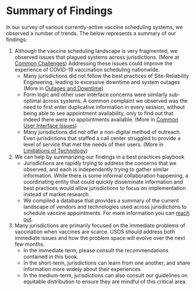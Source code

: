 # Summary of Findings

In our survey of various currently-active vaccine scheduling systems, we observed a number of trends. The below represents a summary of our findings:

1. Although the vaccine scheduling landscape is very fragmented, we observed issues that plagued systems across jurisdictions. \(More at [Common Challenges](common-challenges.md)\) Addressing these issues could improve the experience of COVID-19 vaccination scheduling nationwide.
   * Many jurisdictions did not follow the best practices of Site-Reliability Engineering, leading to excessive downtime and system outages \(More in [Outages and Downtime](outages-and-downtime.md)\)
   * Form logic and other user interface concerns were similarly sub-optimal across systems. A common complaint we observed was the need to first enter duplicative information in every session, without being able to see appointment availability, only to find out that indeed there were no appointments available. \(More in [Common User Interface Issues](common-user-interface-issues.md)\)
   * Many jurisdictions did not offer a non-digital method of outreach. Even jurisdictions that staffed a call center struggled to provide a level of service that met the needs of their users. \(More in [Limitations of Technology](limitations-of-technology.md)\)
2. We can help by summarizing our findings in a best practices playbook
   * Jurisdictions are rapidly trying to address the concerns that we observed, and each is independently trying to gather similar information. While there is some informal collaboration happening, a coordinating entity that could quickly disseminate information and best practices would allow jurisdictions to focus on implementation instead of market research. 
   * We compiled a database that provides a summary of the current landscape of vendors and technologies used across jurisdictions to schedule vaccine appointments. For more information you can [reach out](https://www.usdigitalresponse.org/request-help/). 
3. Many jurisdictions are primarily focused on the immediate problems of vaccination when vaccines are scarce. USDS should address both immediate issues and how the problem space will evolve over the next few months.
   * In the immediate term, please consult the recommendations contained in this book.
   * In the short-term, jurisdictions can learn from one another, and share information more widely about their experiences
   * In the medium-term, jurisdictions can also consult our guidelines on equitable distribution to ensure they are mindful of this critical area. 

### 

